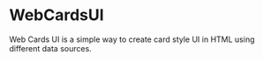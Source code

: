 WebCardsUI
==========

Web Cards UI is a simple way to create card style UI in HTML using different data sources.
